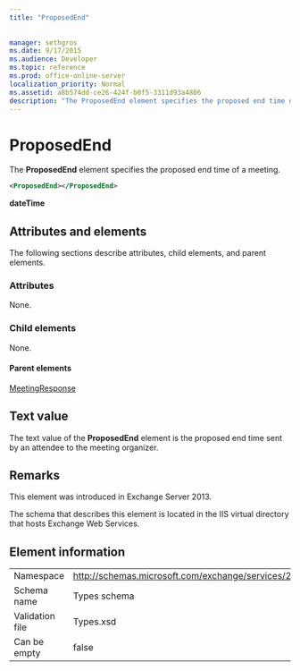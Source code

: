 ```yaml
---
title: "ProposedEnd"
 
 
manager: sethgros
ms.date: 9/17/2015
ms.audience: Developer
ms.topic: reference
ms.prod: office-online-server
localization_priority: Normal
ms.assetid: a8b574dd-ce26-424f-b0f5-3311d93a4806
description: "The ProposedEnd element specifies the proposed end time of a meeting."
---
```


# ProposedEnd

The **ProposedEnd** element specifies the proposed end time of a meeting. 
  
```XML
<ProposedEnd></ProposedEnd>
```

 **dateTime**
## Attributes and elements

The following sections describe attributes, child elements, and parent elements.
  
### Attributes

None.
  
### Child elements

None.
  
#### Parent elements

[MeetingResponse](meetingresponse.md)
  
## Text value

The text value of the **ProposedEnd** element is the proposed end time sent by an attendee to the meeting organizer. 
  
## Remarks

This element was introduced in Exchange Server 2013.
  
The schema that describes this element is located in the IIS virtual directory that hosts Exchange Web Services.
  
## Element information

|||
|:-----|:-----|
|Namespace  <br/> |http://schemas.microsoft.com/exchange/services/2006/types  <br/> |
|Schema name  <br/> |Types schema  <br/> |
|Validation file  <br/> |Types.xsd  <br/> |
|Can be empty  <br/> |false  <br/> |
   

